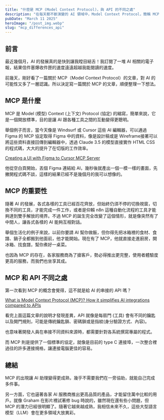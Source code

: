 ```yaml
---
title: "什麼是 MCP (Model Context Protocol)，與 API 的不同之處"
description: "在每天都不斷演變的 AI 領域中，Model Context Protocol，簡稱 MCP 已經成為一股革命性的力量，改變人工智慧與資料來源互動的方式。將深入探討 MCP 是什麼、為何重要、如何運作、其在現實世界的影響。"
pubDate: "March 11 2025"
heroImage: "/post_img.webp"
slug: "mcp_differences_api"
---
```


## 前言

最近幾個月，AI 的發展真的是快到讓我瞠目結舌！我訂閱了一堆 AI 相關的電子報，結果信件塞爆收件匣的速度遠遠超越我能閱讀的速度。

前幾天，剛好看了一篇關於 MCP（Model Context Protocol）的文章，對 AI 的可能性又多了一層認識。所以決定寫一篇關於 MCP 的文章，順便整理一下想法。

## MCP 是什麼

MCP 是 Model (模型) Context (上下文) Protocol (協定) 的縮寫，簡單來說，它是一個開放標準，目的是讓 AI 跟各種工具之間的互動變得更聰明。

舉個例子而言，當今天像是 Windsurf 或 Cursor 這些 AI 編輯器，可以通過 Figma 的 MCP 協定取得 Figma 中的資料，像是設計稿或是 Wireframe接著可以將這些資料直接回傳到編輯器中，透過 Claude 3.5 的模型直接實作 HTML CSS 的程式碼，大大的提升了在切版的工作效率。

[Creating a UI with Figma to Cursor MCP Server](https://www.youtube.com/watch?v=6G9yb-LrEqg)

他從空白頁開始，丟個 Figma 連結給 AI，幾秒後就產出一個一模一樣的畫面，先撇開程式碼不談，這樣的結果已經不是幾個月的我可以想像的。

## MCP 的重要性

隨著 AI 的發展，各式各樣的工具已經百花齊放，但始終仍須不停的切換視窗，切換不同的工具，才能完成一件工作，或者是仰賴 n8n 這種自動化流程的工具才能夠達到雙手解放的境界。不過 MCP 的誕生完全改變了這個情形，就是像突然有了中間人，讓各式各樣的 AI 能夠互相對話。

舉個生活化的例子來說，以前你要請 AI 幫你做飯，但你得先把冰箱裡的食材、食譜、鍋子全都搬到他面前，他才能開始。現在有了 MCP，他就直接走進廚房，開冰箱、找食譜，幫你煮好一桌菜。

也因為 MCP 的存在，各家服務商為了搶客戶，勢必得推出更完整，使用者體驗度更高的服務，而我們也坐享其成。

## MCP 和 API 不同之處

第一次看到 MCP 的概念會覺得，這不就是給 AI 的串接的 API 嗎？

[What is Model Context Protocol (MCP)? How it simplifies AI integrations compared to APIs](https://norahsakal.com/blog/mcp-vs-api-model-context-protocol-explained/#mcp-vs-api-quick-comparison)

看完上面這篇文章的說明才發現差異，API 就像是每扇門 (工具) 會有不同的鑰匙以及開門規則，可能是傳統鑰匙鎖、密碼鎖或是指紋(身分驗證方式、內容)。

也意味著開發人員在串接不同資料來源時，都需要針對各系統撰寫專屬的程式。

而 MCP 則是提供了一個標準的協定，就像是目前的 type C 連接埠，一次整合裡過往的許多連接規格，讓連接電腦更佳的容易。

## 總結

MCP 的出現讓 AI 助理變得更成熟，幾乎不需要我們在一旁協助，就能自己完成多件事。

另一方面，它也逼著各家 AI 服務商推出更高品質的產品，才能留住萬中比較的用戶。就像 Graham 在影片裡試著修 bug 時說的，雖然現在還有些小問題，但 MCP 的潛力已經很明顯了。隨著它越來越成熟，我相信未來不久，這些大型語言模型（LLM）會在更多領域大放異彩。




